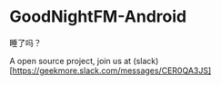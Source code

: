 # GoodNightFM-Android
睡了吗？

A open source project, join us at (slack)[https://geekmore.slack.com/messages/CER0QA3JS]

